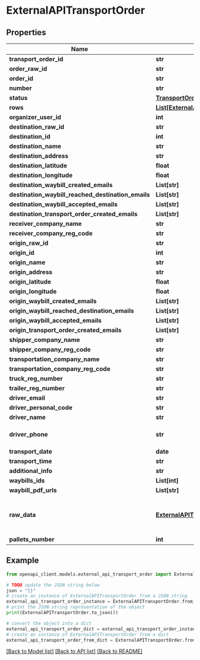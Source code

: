 # ExternalAPITransportOrder


## Properties

Name | Type | Description | Notes
------------ | ------------- | ------------- | -------------
**transport_order_id** | **str** |  | 
**order_raw_id** | **str** |  | [optional] 
**order_id** | **str** |  | [optional] 
**number** | **str** |  | [readonly] 
**status** | [**TransportOrderStatusEnum**](TransportOrderStatusEnum.md) |  | [readonly] 
**rows** | [**List[ExternalAPITransportOrderRow]**](ExternalAPITransportOrderRow.md) |  | 
**organizer_user_id** | **int** |  | 
**destination_raw_id** | **str** |  | [optional] 
**destination_id** | **int** |  | [optional] 
**destination_name** | **str** |  | [optional] 
**destination_address** | **str** |  | [optional] 
**destination_latitude** | **float** |  | [optional] 
**destination_longitude** | **float** |  | [optional] 
**destination_waybill_created_emails** | **List[str]** |  | [optional] 
**destination_waybill_reached_destination_emails** | **List[str]** |  | [optional] 
**destination_waybill_accepted_emails** | **List[str]** |  | [optional] 
**destination_transport_order_created_emails** | **List[str]** |  | [optional] 
**receiver_company_name** | **str** |  | [optional] 
**receiver_company_reg_code** | **str** |  | [optional] 
**origin_raw_id** | **str** |  | [optional] 
**origin_id** | **int** |  | [optional] 
**origin_name** | **str** |  | [optional] 
**origin_address** | **str** |  | [optional] 
**origin_latitude** | **float** |  | [optional] 
**origin_longitude** | **float** |  | [optional] 
**origin_waybill_created_emails** | **List[str]** |  | [optional] 
**origin_waybill_reached_destination_emails** | **List[str]** |  | [optional] 
**origin_waybill_accepted_emails** | **List[str]** |  | [optional] 
**origin_transport_order_created_emails** | **List[str]** |  | [optional] 
**shipper_company_name** | **str** |  | [optional] 
**shipper_company_reg_code** | **str** |  | [optional] 
**transportation_company_name** | **str** |  | [optional] 
**transportation_company_reg_code** | **str** |  | [optional] 
**truck_reg_number** | **str** |  | [optional] 
**trailer_reg_number** | **str** |  | [optional] 
**driver_email** | **str** |  | [optional] 
**driver_personal_code** | **str** |  | [optional] 
**driver_name** | **str** |  | [optional] 
**driver_phone** | **str** |  | [optional] [default to '']
**transport_date** | **date** |  | 
**transport_time** | **str** |  | [optional] 
**additional_info** | **str** |  | [optional] 
**waybills_ids** | **List[int]** |  | [readonly] 
**waybill_pdf_urls** | **List[str]** |  | [readonly] 
**raw_data** | [**ExternalAPITransportOrderRawData**](ExternalAPITransportOrderRawData.md) | The IDs of the Waybiller internal objects | [readonly] 
**pallets_number** | **int** |  | [optional] 

## Example

```python
from openapi_client.models.external_api_transport_order import ExternalAPITransportOrder

# TODO update the JSON string below
json = "{}"
# create an instance of ExternalAPITransportOrder from a JSON string
external_api_transport_order_instance = ExternalAPITransportOrder.from_json(json)
# print the JSON string representation of the object
print(ExternalAPITransportOrder.to_json())

# convert the object into a dict
external_api_transport_order_dict = external_api_transport_order_instance.to_dict()
# create an instance of ExternalAPITransportOrder from a dict
external_api_transport_order_from_dict = ExternalAPITransportOrder.from_dict(external_api_transport_order_dict)
```
[[Back to Model list]](../README.md#documentation-for-models) [[Back to API list]](../README.md#documentation-for-api-endpoints) [[Back to README]](../README.md)


